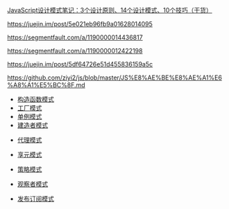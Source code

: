 [JavaScript设计模式笔记：3个设计原则、14个设计模式、10个技巧（干货）](https://juejin.im/post/5dfde295e51d45580359a663)


https://juejin.im/post/5e021eb96fb9a01628014095


https://segmentfault.com/a/1190000014436817

https://segmentfault.com/a/1190000012422198

https://juejin.im/post/5df64726e51d455836159a5c

https://github.com/ziyi2/js/blob/master/JS%E8%AE%BE%E8%AE%A1%E6%A8%A1%E5%BC%8F.md


* [构造函数模式](构造函数模式.md)
* [工厂模式](工厂模式.md)
* [单例模式](单例模式.md)
* [建造者模式](建造者模式.md)

<!-- * [原型模式](原型模式.md) -->
<!-- * [混合模式(原型模式+构造函数模式)](混合模式.md) -->
* [代理模式](代理模式.md)
* [享元模式](享元模式.md)
* [策略模式](策略模式.md)


* [观察者模式](观察者模式.md)
* [发布订阅模式](发布订阅模式.md)

